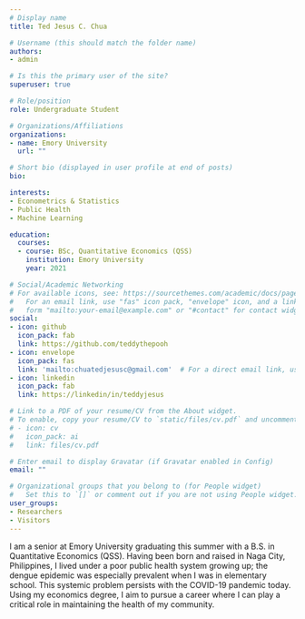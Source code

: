 ```yaml
---
# Display name
title: Ted Jesus C. Chua

# Username (this should match the folder name)
authors:
- admin

# Is this the primary user of the site?
superuser: true

# Role/position
role: Undergraduate Student

# Organizations/Affiliations
organizations:
- name: Emory University
  url: ""

# Short bio (displayed in user profile at end of posts)
bio:

interests:
- Econometrics & Statistics
- Public Health
- Machine Learning

education:
  courses:
  - course: BSc, Quantitative Economics (QSS)
    institution: Emory University
    year: 2021

# Social/Academic Networking
# For available icons, see: https://sourcethemes.com/academic/docs/page-builder/#icons
#   For an email link, use "fas" icon pack, "envelope" icon, and a link in the
#   form "mailto:your-email@example.com" or "#contact" for contact widget.
social:
- icon: github
  icon_pack: fab
  link: https://github.com/teddythepooh
- icon: envelope
  icon_pack: fas
  link: 'mailto:chuatedjesusc@gmail.com'  # For a direct email link, use "mailto:test@example.org".
- icon: linkedin
  icon_pack: fab
  link: https://linkedin/in/teddyjesus

# Link to a PDF of your resume/CV from the About widget.
# To enable, copy your resume/CV to `static/files/cv.pdf` and uncomment the lines below.
# - icon: cv
#   icon_pack: ai
#   link: files/cv.pdf

# Enter email to display Gravatar (if Gravatar enabled in Config)
email: ""

# Organizational groups that you belong to (for People widget)
#   Set this to `[]` or comment out if you are not using People widget.
user_groups:
- Researchers
- Visitors
---
```


I am a senior at Emory  University graduating this summer with a B.S. in Quantitative Economics (QSS). Having been born and raised in Naga City, Philippines, I lived under a poor public health system growing up; the dengue epidemic was especially prevalent when I was in elementary school. This systemic problem persists with the COVID-19 pandemic today. Using my economics degree, I aim to pursue a career where I can play a critical role in maintaining the health of my community.
